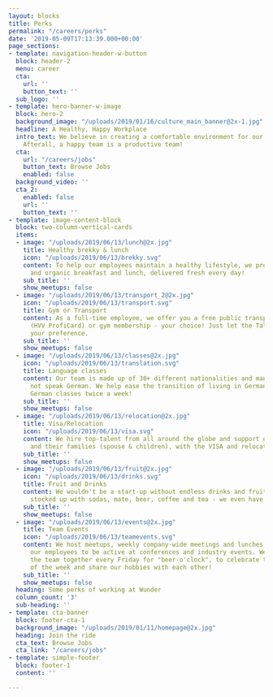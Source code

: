 ```yaml
---
layout: blocks
title: Perks
permalink: "/careers/perks"
date: '2019-05-09T17:13:39.000+00:00'
page_sections:
- template: navigation-header-w-button
  block: header-2
  menu: career
  cta:
    url: ''
    button_text: ''
  sub_logo: ''
- template: hero-banner-w-image
  block: hero-2
  background_image: "/uploads/2019/01/16/culture_main_banner@2x-1.jpg"
  headline: A Healthy, Happy Workplace
  intro_text: We believe in creating a comfortable environment for our amazing people.
    Afterall, a happy team is a productive team!
  cta:
    url: "/careers/jobs"
    button_text: Browse Jobs
    enabled: false
  background_video: ''
  cta_2:
    enabled: false
    url: ''
    button_text: ''
- template: image-content-block
  block: two-column-vertical-cards
  items:
  - image: "/uploads/2019/06/13/lunch@2x.jpg"
    title: Healthy brekky & lunch
    icon: "/uploads/2019/06/13/brekky.svg"
    content: To help our employees maintain a healthy lifestyle, we provide delicious
      and organic breakfast and lunch, delivered fresh every day!
    sub_title: ''
    show_meetups: false
  - image: "/uploads/2019/06/13/transport_2@2x.jpg"
    icon: "/uploads/2019/06/13/transport.svg"
    title: Gym or Transport
    content: As a full-time employee, we offer you a free public transportation pass
      (HVV ProfiCard) or gym membership - your choice! Just let the Talent Team know
      your preference.
    sub_title: ''
    show_meetups: false
  - image: "/uploads/2019/06/13/classes@2x.jpg"
    icon: "/uploads/2019/06/13/translation.svg"
    title: Language classes
    content: Our team is made up of 30+ different nationalities and many of us do
      not speak German. We help ease the transition of living in Germany by providing
      German classes twice a week!
    sub_title: ''
    show_meetups: false
  - image: "/uploads/2019/06/13/relocation@2x.jpg"
    title: Visa/Relocation
    icon: "/uploads/2019/06/13/visa.svg"
    content: We hire top-talent from all around the globe and support our employees,
      and their families (spouse & children), with the VISA and relocation processes.
    sub_title: ''
    show_meetups: false
  - image: "/uploads/2019/06/13/fruit@2x.jpg"
    icon: "/uploads/2019/06/13/drinks.svg"
    title: Fruit and Drinks
    content: We wouldn't be a start-up without endless drinks and fruit! We're always
      stocked up with sodas, mate, beer, coffee and tea - we even have a juicer!
    sub_title: ''
    show_meetups: false
  - image: "/uploads/2019/06/13/events@2x.jpg"
    title: Team Events
    icon: "/uploads/2019/06/13/teamevents.svg"
    content: We host meetups, weekly company-wide meetings and lunches, and encourage
      our employees to be active at conferences and industry events. We also bring
      the team together every Friday for "beer-o'clock", to celebrate the successes
      of the week and share our hobbies with each other!
    sub_title: ''
    show_meetups: false
  heading: Some perks of working at Wunder
  column_count: '3'
  sub-heading: ''
- template: cta-banner
  block: footer-cta-1
  background_image: "/uploads/2019/01/11/homepage@2x.jpg"
  heading: Join the ride
  cta_text: Browse Jobs
  cta_link: "/careers/jobs"
- template: simple-footer
  block: footer-1
  content: ''

---
```

